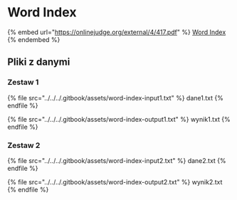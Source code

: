 # Word Index

{% embed url="https://onlinejudge.org/external/4/417.pdf" %}
[Word Index](http://onlinejudge.org/index.php?option=com_onlinejudge&Itemid=8&category=24&page=show_problem&problem=358)
{% endembed %}

## Pliki z danymi

### Zestaw 1

{% file src="../../../.gitbook/assets/word-index-input1.txt" %}
dane1.txt
{% endfile %}

{% file src="../../../.gitbook/assets/word-index-output1.txt" %}
wynik1.txt
{% endfile %}

### Zestaw 2

{% file src="../../../.gitbook/assets/word-index-input2.txt" %}
dane2.txt
{% endfile %}

{% file src="../../../.gitbook/assets/word-index-output2.txt" %}
wynik2.txt
{% endfile %}
